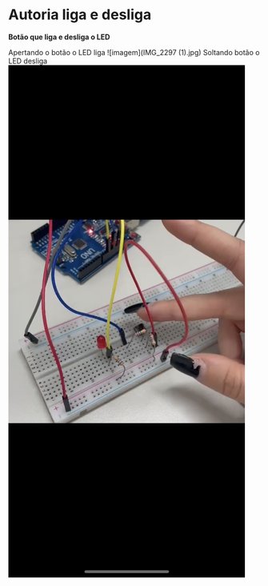 # Autoria liga e desliga
**Botão que liga e desliga o LED**

Apertando o botão o LED liga
![imagem](IMG_2297 (1).jpg)
Soltando botão o LED desliga
![imagem](IMG_2298.jpg)
